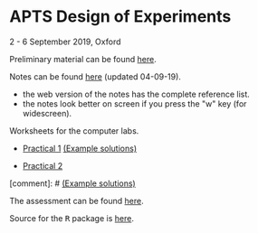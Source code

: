 # APTS Design of Experiments

2 - 6 September 2019, Oxford

Preliminary material can be found [here](preliminary/doe_preliminary.html).

Notes can be found [here](notes/doe.html) (updated 04-09-19).

  - the web version of the notes has the complete reference list.
  - the notes look better on screen if you press the "w" key (for widescreen).

Worksheets for the computer labs.

  - [Practical 1](practicals/doe_practical1.html) [(Example solutions)](practicals/doe_practical_solution1.html)
  
  - [Practical 2](practicals/doe_practical2.html) 
  
  [comment]: # [(Example solutions)](practicals/doe_practical_solution2.html)

The assessment can be found [here](assessment/doe_assessment.html).

Source for the <tt>R</tt> package is [here](https://github.com/statsdavew/apts.doe).
